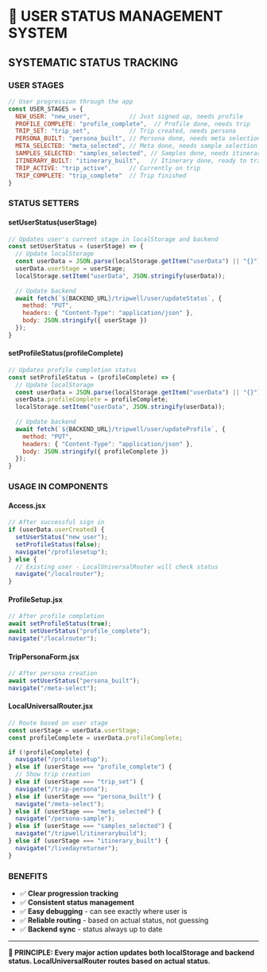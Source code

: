 # 👤 USER STATUS MANAGEMENT SYSTEM

## **SYSTEMATIC STATUS TRACKING**

### **USER STAGES**
```js
// User progression through the app
const USER_STAGES = {
  NEW_USER: "new_user",           // Just signed up, needs profile
  PROFILE_COMPLETE: "profile_complete",  // Profile done, needs trip
  TRIP_SET: "trip_set",           // Trip created, needs persona
  PERSONA_BUILT: "persona_built", // Persona done, needs meta selection
  META_SELECTED: "meta_selected", // Meta done, needs sample selection
  SAMPLES_SELECTED: "samples_selected", // Samples done, needs itinerary
  ITINERARY_BUILT: "itinerary_built",   // Itinerary done, ready to travel
  TRIP_ACTIVE: "trip_active",     // Currently on trip
  TRIP_COMPLETE: "trip_complete"  // Trip finished
}
```

### **STATUS SETTERS**

#### **setUserStatus(userStage)**
```js
// Updates user's current stage in localStorage and backend
const setUserStatus = (userStage) => {
  // Update localStorage
  const userData = JSON.parse(localStorage.getItem("userData") || "{}");
  userData.userStage = userStage;
  localStorage.setItem("userData", JSON.stringify(userData));
  
  // Update backend
  await fetch(`${BACKEND_URL}/tripwell/user/updateStatus`, {
    method: "PUT",
    headers: { "Content-Type": "application/json" },
    body: JSON.stringify({ userStage })
  });
}
```

#### **setProfileStatus(profileComplete)**
```js
// Updates profile completion status
const setProfileStatus = (profileComplete) => {
  // Update localStorage
  const userData = JSON.parse(localStorage.getItem("userData") || "{}");
  userData.profileComplete = profileComplete;
  localStorage.setItem("userData", JSON.stringify(userData));
  
  // Update backend
  await fetch(`${BACKEND_URL}/tripwell/user/updateProfile`, {
    method: "PUT",
    headers: { "Content-Type": "application/json" },
    body: JSON.stringify({ profileComplete })
  });
}
```

### **USAGE IN COMPONENTS**

#### **Access.jsx**
```js
// After successful sign in
if (userData.userCreated) {
  setUserStatus("new_user");
  setProfileStatus(false);
  navigate("/profilesetup");
} else {
  // Existing user - LocalUniversalRouter will check status
  navigate("/localrouter");
}
```

#### **ProfileSetup.jsx**
```js
// After profile completion
await setProfileStatus(true);
await setUserStatus("profile_complete");
navigate("/localrouter");
```

#### **TripPersonaForm.jsx**
```js
// After persona creation
await setUserStatus("persona_built");
navigate("/meta-select");
```

#### **LocalUniversalRouter.jsx**
```js
// Route based on user stage
const userStage = userData.userStage;
const profileComplete = userData.profileComplete;

if (!profileComplete) {
  navigate("/profilesetup");
} else if (userStage === "profile_complete") {
  // Show trip creation
} else if (userStage === "trip_set") {
  navigate("/trip-persona");
} else if (userStage === "persona_built") {
  navigate("/meta-select");
} else if (userStage === "meta_selected") {
  navigate("/persona-sample");
} else if (userStage === "samples_selected") {
  navigate("/tripwell/itinerarybuild");
} else if (userStage === "itinerary_built") {
  navigate("/livedayreturner");
}
```

### **BENEFITS**
- ✅ **Clear progression tracking**
- ✅ **Consistent status management**
- ✅ **Easy debugging** - can see exactly where user is
- ✅ **Reliable routing** - based on actual status, not guessing
- ✅ **Backend sync** - status always up to date

---

**🎯 PRINCIPLE: Every major action updates both localStorage and backend status. LocalUniversalRouter routes based on actual status.**
